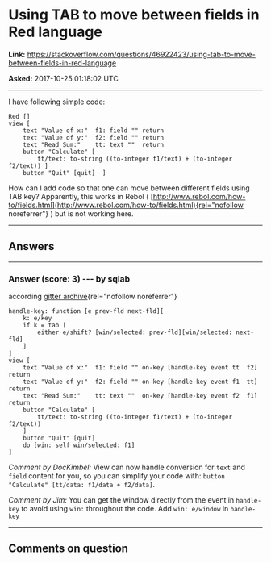 # Using TAB to move between fields in Red language

**Link:**
<https://stackoverflow.com/questions/46922423/using-tab-to-move-between-fields-in-red-language>

**Asked:** 2017-10-25 01:18:02 UTC

------------------------------------------------------------------------

I have following simple code:

    Red []
    view [
        text "Value of x:"  f1: field "" return
        text "Value of y:"  f2: field "" return
        text "Read Sum:"    tt: text ""  return
        button "Calculate" [
            tt/text: to-string ((to-integer f1/text) + (to-integer f2/text)) ]
        button "Quit" [quit]  ]

How can I add code so that one can move between different fields using
TAB key? Apparently, this works in Rebol (
[http://www.rebol.com/how-to/fields.html](http://www.rebol.com/how-to/fields.html){rel="nofollow noreferrer"}
) but is not working here.

------------------------------------------------------------------------

## Answers

------------------------------------------------------------------------

### Answer (score: 3) --- by sqlab

according [gitter
archive](https://gitter.im/red/red/gui-branch/archives/2016/10/23){rel="nofollow noreferrer"}

    handle-key: function [e prev-fld next-fld][
        k: e/key
        if k = tab [
            either e/shift? [win/selected: prev-fld][win/selected: next-fld]
        ]
    ]
    view [
        text "Value of x:"  f1: field "" on-key [handle-key event tt  f2] return
        text "Value of y:"  f2: field "" on-key [handle-key event f1  tt] return
        text "Read Sum:"    tt: text ""  on-key [handle-key event f2  f1] return
        button "Calculate" [
            tt/text: to-string ((to-integer f1/text) + (to-integer f2/text))      
        ]
        button "Quit" [quit]  
        do [win: self win/selected: f1]
    ]

*Comment by DocKimbel:* View can now handle conversion for `text` and
`field` content for you, so you can simplify your code with:
`button "Calculate" [tt/data: f1/data + f2/data]`.

*Comment by Jim:* You can get the window directly from the event in
`handle-key` to avoid using `win:` throughout the code. Add
`win: e/window` in `handle-key`

------------------------------------------------------------------------

## Comments on question
